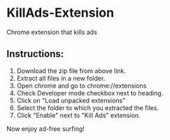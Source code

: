 KillAds-Extension
=================

Chrome extension that kills ads


Instructions:
------------

1. Download the zip file from above link.
2. Extract all files in a new folder.
3. Open chrome and go to chrome://extensions
4. Check Developer mode checkbox next to heading.
5. Click on "Load unpacked extensions"
6. Select the folder to which you extracted the files.
7. Click "Enable" next to "Kill Ads" extension. 
 

 Now enjoy ad-free surfing!
